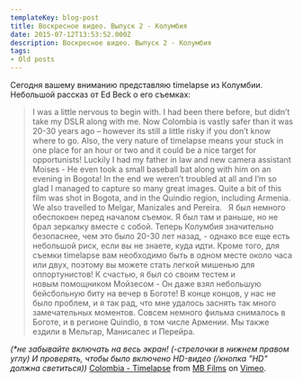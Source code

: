 ```yaml
---
templateKey: blog-post
title: Воскресное видео. Выпуск 2 - Колумбия
date: 2015-07-12T13:53:52.000Z
description: Воскресное видео. Выпуск 2 - Колумбия
tags:
- Old posts
---
```


Сегодня вашему вниманию представляю timelapse из Колумбии. Небольшой рассказ от Ed Beck о его съемках:

> I was a little nervous to begin with. I had been there before, but didn’t take my DSLR along with me. Now Colombia is vastly safer than it was 20-30 years ago – however its still a little risky if you don’t know where to go. Also, the very nature of timelapse means your stuck in one place for an hour or two and it could be a nice target for opportunists! Luckily I had my father in law and new camera assistant Moises - He even took a small baseball bat along with him on an evening in Bogota! In the end we weren’t troubled at all and I’m so glad I managed to capture so many great images. Quite a bit of this film was shot in Bogota, and in the Quindio region, including Armenia. We also travelled to Melgar, Manizales and Pereira.   Я был немного обеспокоен перед началом съемок. Я был там и раньше, но не брал зеркалку вместе с собой. Теперь Колумбия значительно безопаснее, чем это было 20-30 лет назад, - однако все еще есть небольшой риск, если вы не знаете, куда идти. Кроме того, для съемки timelapse вам необходимо быть в одном месте около часа или двух, поэтому вы можете стать легкой мишенью для оппортунистов! К счастью, я был со своим тестем и новым помощником Мойзесом - Он даже взял небольшую бейсбольную биту на вечер в Боготе! В конце концов, у нас не было проблем, и я так рад, что мне удалось заснять так много замечательных моментов. Совсем немного фильма снималось в Боготе, и в регионе Quindio, в том числе Армении. Мы также ездили в Мельгар, Манисалес и Перейра.

_(*не забывайте включать на весь экран! (-стрелочки в нижнем правом углу) И проверять, чтобы было включено HD-видео (/кнопка "HD" должна светиться))_ [Colombia - Timelapse](https://vimeo.com/47360546) from [MB Films](https://vimeo.com/mbfilmsuk) on [Vimeo](https://vimeo.com).